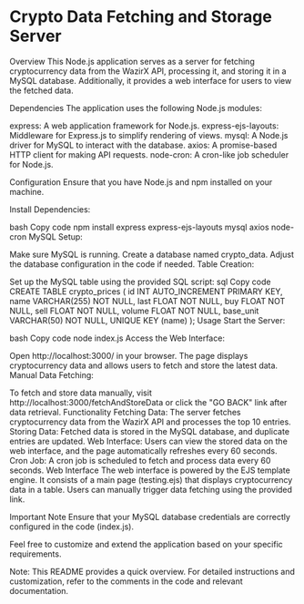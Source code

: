 # Crypto Data Fetching and Storage Server

Overview
This Node.js application serves as a server for fetching cryptocurrency data from the WazirX API, processing it, and storing it in a MySQL database. Additionally, it provides a web interface for users to view the fetched data.

Dependencies
The application uses the following Node.js modules:

express: A web application framework for Node.js.
express-ejs-layouts: Middleware for Express.js to simplify rendering of views.
mysql: A Node.js driver for MySQL to interact with the database.
axios: A promise-based HTTP client for making API requests.
node-cron: A cron-like job scheduler for Node.js.

Configuration
Ensure that you have Node.js and npm installed on your machine.

Install Dependencies:

bash
Copy code
npm install express express-ejs-layouts mysql axios node-cron
MySQL Setup:

Make sure MySQL is running.
Create a database named crypto_data.
Adjust the database configuration in the code if needed.
Table Creation:

Set up the MySQL table using the provided SQL script:
sql
Copy code
CREATE TABLE crypto_prices (
    id INT AUTO_INCREMENT PRIMARY KEY,
    name VARCHAR(255) NOT NULL,
    last FLOAT NOT NULL,
    buy FLOAT NOT NULL,
    sell FLOAT NOT NULL,
    volume FLOAT NOT NULL,
    base_unit VARCHAR(50) NOT NULL,
    UNIQUE KEY (name)
);
Usage
Start the Server:

bash
Copy code
node index.js
Access the Web Interface:

Open http://localhost:3000/ in your browser.
The page displays cryptocurrency data and allows users to fetch and store the latest data.
Manual Data Fetching:

To fetch and store data manually, visit http://localhost:3000/fetchAndStoreData or click the "GO BACK" link after data retrieval.
Functionality
Fetching Data: The server fetches cryptocurrency data from the WazirX API and processes the top 10 entries.
Storing Data: Fetched data is stored in the MySQL database, and duplicate entries are updated.
Web Interface: Users can view the stored data on the web interface, and the page automatically refreshes every 60 seconds.
Cron Job: A cron job is scheduled to fetch and process data every 60 seconds.
Web Interface
The web interface is powered by the EJS template engine. It consists of a main page (testing.ejs) that displays cryptocurrency data in a table. Users can manually trigger data fetching using the provided link.

Important Note
Ensure that your MySQL database credentials are correctly configured in the code (index.js).

Feel free to customize and extend the application based on your specific requirements.

Note: This README provides a quick overview. For detailed instructions and customization, refer to the comments in the code and relevant documentation.

